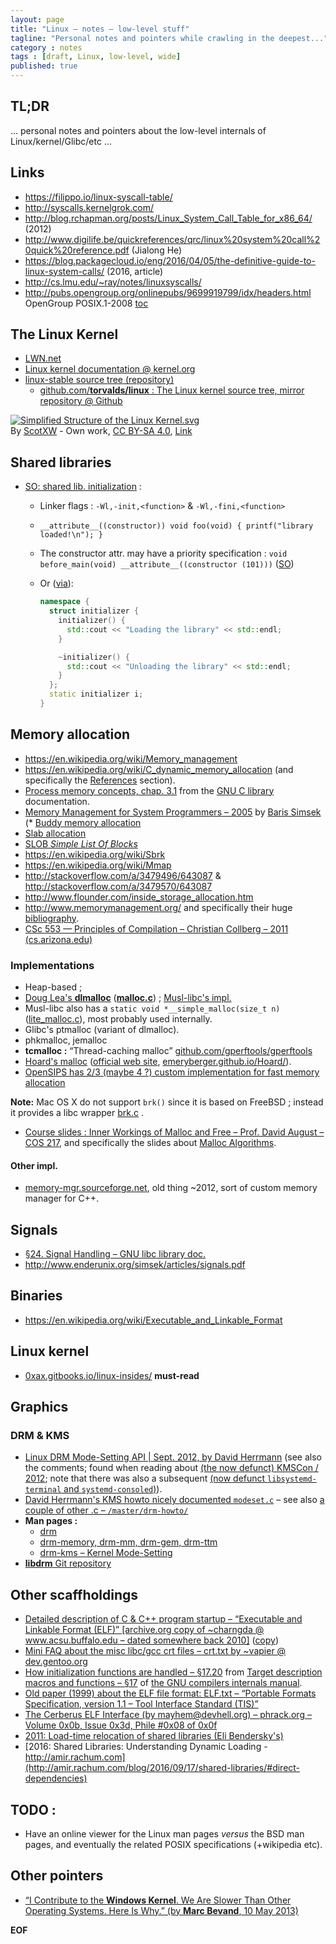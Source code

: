 ```yaml
---
layout: page
title: "Linux – notes – low-level stuff"
tagline: "Personal notes and pointers while crawling in the deepest..."
category : notes
tags : [draft, Linux, low-level, wide]
published: true
---
```


## TL;DR

&hellip; personal notes and pointers about the low-level internals of Linux/kernel/Glibc/etc &hellip;


## Links

* <https://filippo.io/linux-syscall-table/>
* <http://syscalls.kernelgrok.com/>
* <http://blog.rchapman.org/posts/Linux_System_Call_Table_for_x86_64/> (2012)
* <http://www.digilife.be/quickreferences/qrc/linux%20system%20call%20quick%20reference.pdf> (Jialong He)
* <https://blog.packagecloud.io/eng/2016/04/05/the-definitive-guide-to-linux-system-calls/> (2016, article)
* <http://cs.lmu.edu/~ray/notes/linuxsyscalls/>
* <http://pubs.opengroup.org/onlinepubs/9699919799/idx/headers.html>
OpenGroup POSIX.1-2008 [toc](http://pubs.opengroup.org/onlinepubs/9699919799/basedefs/contents.html)


## The Linux Kernel

* [LWN.net](https://lwn.net/)
* [Linux kernel documentation @ kernel.org](https://www.kernel.org/doc/html/latest/)
* [linux-stable source tree (repository)](https://git.kernel.org/pub/scm/linux/kernel/git/stable/linux-stable.git/)
    - [github.com/**torvalds/linux** : The Linux kernel source tree, mirror repository @ Github](https://github.com/torvalds/linux)

<p>
  <a href="https://commons.wikimedia.org/wiki/File:Simplified_Structure_of_the_Linux_Kernel.svg#/media/File:Simplified_Structure_of_the_Linux_Kernel.svg">
    <img src="https://upload.wikimedia.org/wikipedia/commons/thumb/6/65/Simplified_Structure_of_the_Linux_Kernel.svg/1200px-Simplified_Structure_of_the_Linux_Kernel.svg.png" alt="Simplified Structure of the Linux Kernel.svg"></a>
    <br>By <a href="//commons.wikimedia.org/wiki/User:ScotXW" title="User:ScotXW">ScotXW</a>
      - <span class="int-own-work" lang="en">Own work</span>,
      <a href="https://creativecommons.org/licenses/by-sa/4.0"
         title="Creative Commons Attribution-Share Alike 4.0">CC BY-SA 4.0</a>,
      <a href="https://commons.wikimedia.org/w/index.php?curid=47075153">Link</a>
</p>


## Shared libraries

* [SO: shared lib. initialization](https://stackoverflow.com/a/9759936/643087) :
    - Linker flags : `-Wl,-init,<function>` & `-Wl,-fini,<function>`
    - `__attribute__((constructor)) void foo(void) { printf("library loaded!\n"); }`
    - The constructor attr. may have a priority specification : `void before_main(void) __attribute__((constructor (101)))` ([SO](https://stackoverflow.com/a/32701238/643087))
    - Or ([via](https://stackoverflow.com/a/1681655/643087)):

        ```cpp
        namespace {
          struct initializer {
            initializer() {
              std::cout << "Loading the library" << std::endl;
            }

            ~initializer() {
              std::cout << "Unloading the library" << std::endl;
            }
          };
          static initializer i;
        }
        ```


## Memory allocation

* <https://en.wikipedia.org/wiki/Memory_management>
* <https://en.wikipedia.org/wiki/C_dynamic_memory_allocation>
  (and specifically the [References](https://en.wikipedia.org/wiki/C_dynamic_memory_allocation#References)
  section).
* [Process memory concepts, chap. 3.1](https://www.gnu.org/software/libc/manual/html_node/Memory-Concepts.html)
  from the [GNU C library](https://www.gnu.org/software/libc/manual/html_node/index.html#SEC_Contents)
  documentation.
* [Memory Management for System Programmers – 2005](http://www.enderunix.org/docs/memory.pdf)
  by [Baris Simsek](http://www.enderunix.org/simsek/)
(* [Buddy memory allocation](https://en.wikipedia.org/wiki/Buddy_memory_allocation)
* [Slab allocation](https://en.wikipedia.org/wiki/Slab_allocation)
* [SLOB _Simple List Of Blocks_](https://en.wikipedia.org/wiki/SLOB)
* <https://en.wikipedia.org/wiki/Sbrk>
* <https://en.wikipedia.org/wiki/Mmap>
* <http://stackoverflow.com/a/3479496/643087> & <http://stackoverflow.com/a/3479570/643087>
* <http://www.flounder.com/inside_storage_allocation.htm>
* <http://www.memorymanagement.org/> and specifically their huge
  [bibliography](http://www.memorymanagement.org/bib.html#bibliography).
* [CSc 553 — Principles of Compilation – Christian Collberg – 2011 (cs.arizona.edu)](https://www2.cs.arizona.edu/~collberg/Teaching/553/2011/)


### Implementations

* Heap-based ;
* [Doug Lea's __dlmalloc__](http://g.oswego.edu/dl/html/malloc.html)
  ([__malloc.c__](ftp://g.oswego.edu/pub/misc/malloc.c)) ;
  [Musl-libc's impl.](http://git.musl-libc.org/cgit/musl/tree/src/malloc)
* Musl-libc also has a `static void *__simple_malloc(size_t n)`
  ([lite\_malloc.c](http://git.musl-libc.org/cgit/musl/tree/src/malloc/lite_malloc.c)),
  most probably used internally.
* Glibc's ptmalloc (variant of dlmalloc).
* phkmalloc, jemalloc
* __tcmalloc :__ “Thread-caching malloc”
  [github.com/gperftools/gperftools](https://github.com/gperftools/gperftools)
* [Hoard's malloc](https://en.wikipedia.org/wiki/Hoard_memory_allocator)
  ([official web site](http://www.hoard.org/about/),
  [emeryberger.github.io/Hoard/](http://emeryberger.github.io/Hoard/)).
* [OpenSIPS has 2/3 (maybe 4 ?) custom implementation for fast memory allocation](https://github.com/OpenSIPS/opensips/tree/master/mem)

__Note:__ Mac OS X do not support `brk()` since it is based on FreeBSD ;
instead it provides a libc wrapper [brk.c](https://opensource.apple.com/source/Libc/Libc-763.12/emulated/brk.c) .

* [Course slides : Inner Workings of Malloc and Free &ndash; Prof. David August &ndash; COS 217](https://www.cs.princeton.edu/courses/archive/fall07/cos217/lectures/14Memory-2x2.pdf), and specifically the slides about
[Malloc Algorithms](https://www2.cs.arizona.edu/~collberg/Teaching/553/2011/Handouts/Handout-6.pdf).

#### Other impl.

* [memory-mgr.sourceforge.net](http://memory-mgr.sourceforge.net/),
  old thing ~2012, sort of custom memory manager for C++.


## Signals

* [§24. Signal Handling – GNU libc library doc.](https://www.gnu.org/software/libc/manual/html_node/Signal-Handling.html)
* <http://www.enderunix.org/simsek/articles/signals.pdf>


## Binaries

* <https://en.wikipedia.org/wiki/Executable_and_Linkable_Format>


## Linux kernel

* [0xax.gitbooks.io/linux-insides/](https://0xax.gitbooks.io/linux-insides/content/index.html)
  __must-read__


## Graphics

### DRM & KMS

* [Linux DRM Mode-Setting API | Sept. 2012, by David Herrmann](https://dvdhrm.wordpress.com/2012/09/13/linux-drm-mode-setting-api/)
  (see also the comments; found when reading about [(the now defunct) KMSCon / 2012](https://dvdhrm.wordpress.com/2012/12/10/kmscon-introduction/); note that there was also a subsequent [(now defunct `libsystemd-terminal` and `systemd-consoled`)](https://github.com/systemd/systemd/pull/747)).
* [David Herrmann's KMS howto nicely documented `modeset.c`](https://github.com/dvdhrm/docs/blob/master/drm-howto/modeset.c)
  – see also [a couple of other .c – `/master/drm-howto/`](https://github.com/dvdhrm/docs/tree/master/drm-howto)
* __Man pages :__
  - [drm](https://www.commandlinux.com/man-page/man7/drm.7.html)
  - [drm-memory, drm-mm, drm-gem, drm-ttm](https://www.commandlinux.com/man-page/man7/drm-gem.7.html)
  - [drm-kms – Kernel Mode-Setting](https://www.commandlinux.com/man-page/man7/drm-kms.7.html)
* [__libdrm__ Git repository](https://cgit.freedesktop.org/mesa/drm/)


## Other scaffholdings

* [Detailed description of C & C++ program startup – “Executable and Linkable Format (ELF)” [archive.org copy of ~charngda @ www.acsu.buffalo.edu – dated somewhere back 2010]](http://www.cs.stevens.edu/~jschauma/810/elf.html)
  ([copy](http://www.cs.stevens.edu/~jschauma/810/elf.html))
* [Mini FAQ about the misc libc/gcc crt files – crt.txt by ~vapier @ dev.gentoo.org](http://dev.gentoo.org/~vapier/crt.txt)
* [How initialization functions are handled – §17.20](https://gcc.gnu.org/onlinedocs/gccint/Initialization.html) from [Target description macros and functions – §17](https://gcc.gnu.org/onlinedocs/gccint/Target-Macros.html) of [the GNU compilers internals manual](https://gcc.gnu.org/onlinedocs/gccint/index.html).
* [Old paper (1999) about the ELF file format: ELF.txt – “Portable Formats Specification, version 1.1 – Tool Interface Standard (TIS)”](http://www.muppetlabs.com/~breadbox/software/ELF.txt)
* [The Cerberus ELF Interface (by mayhem@devhell.org) – phrack.org – Volume 0x0b, Issue 0x3d, Phile #0x08 of 0x0f](http://phrack.org/issues/61/8.html)
* [2011: Load-time relocation of shared libraries (Eli Bendersky's)](https://eli.thegreenplace.net/2011/08/25/load-time-relocation-of-shared-libraries/)
* [2016: Shared Libraries: Understanding Dynamic Loading - http://amir.rachum.com](http://amir.rachum.com/blog/2016/09/17/shared-libraries/#direct-dependencies)


## TODO :

* Have an online viewer for the Linux man pages _versus_ the BSD man pages,
  and eventually the related POSIX specifications (+wikipedia etc).


## Other pointers

* [“I Contribute to the **Windows Kernel**. We Are Slower Than Other Operating Systems. Here Is Why.” (by __Marc Bevand__, 10 May 2013)](http://blog.zorinaq.com/i-contribute-to-the-windows-kernel-we-are-slower-than-other-oper/)




__EOF__
